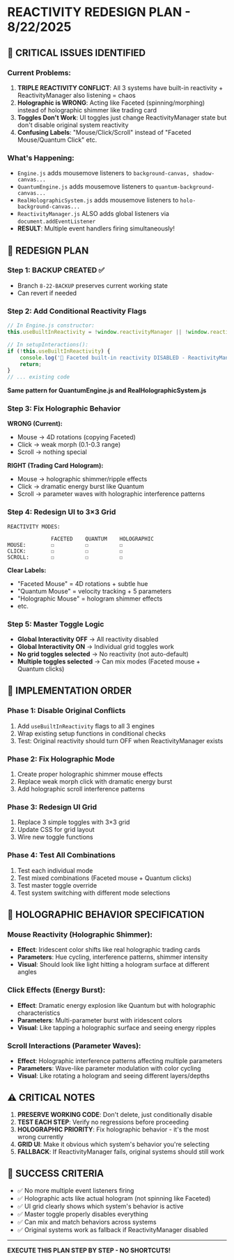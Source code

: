 # REACTIVITY REDESIGN PLAN - 8/22/2025

## 🚨 CRITICAL ISSUES IDENTIFIED

### **Current Problems:**
1. **TRIPLE REACTIVITY CONFLICT**: All 3 systems have built-in reactivity + ReactivityManager also listening = chaos
2. **Holographic is WRONG**: Acting like Faceted (spinning/morphing) instead of holographic shimmer like trading card
3. **Toggles Don't Work**: UI toggles just change ReactivityManager state but don't disable original system reactivity
4. **Confusing Labels**: "Mouse/Click/Scroll" instead of "Faceted Mouse/Quantum Click" etc.

### **What's Happening:**
- `Engine.js` adds mousemove listeners to `background-canvas, shadow-canvas...`
- `QuantumEngine.js` adds mousemove listeners to `quantum-background-canvas...` 
- `RealHolographicSystem.js` adds mousemove listeners to `holo-background-canvas...`
- `ReactivityManager.js` ALSO adds global listeners via `document.addEventListener`
- **RESULT**: Multiple event handlers firing simultaneously!

## 🎯 REDESIGN PLAN

### **Step 1: BACKUP CREATED ✅**
- Branch `8-22-BACKUP` preserves current working state
- Can revert if needed

### **Step 2: Add Conditional Reactivity Flags**
```javascript
// In Engine.js constructor:
this.useBuiltInReactivity = !window.reactivityManager || !window.reactivityManager.enabled;

// In setupInteractions():
if (!this.useBuiltInReactivity) {
    console.log('🔷 Faceted built-in reactivity DISABLED - ReactivityManager active');
    return;
}
// ... existing code
```

**Same pattern for QuantumEngine.js and RealHolographicSystem.js**

### **Step 3: Fix Holographic Behavior**
**WRONG (Current):**
- Mouse → 4D rotations (copying Faceted)
- Click → weak morph (0.1-0.3 range)
- Scroll → nothing special

**RIGHT (Trading Card Hologram):**
- Mouse → holographic shimmer/ripple effects  
- Click → dramatic energy burst like Quantum
- Scroll → parameter waves with holographic interference patterns

### **Step 4: Redesign UI to 3×3 Grid**
```
REACTIVITY MODES:

              FACETED    QUANTUM    HOLOGRAPHIC
MOUSE:        ☐          ☐          ☐
CLICK:        ☐          ☐          ☐  
SCROLL:       ☐          ☐          ☐
```

**Clear Labels:**
- "Faceted Mouse" = 4D rotations + subtle hue
- "Quantum Mouse" = velocity tracking + 5 parameters
- "Holographic Mouse" = hologram shimmer effects
- etc.

### **Step 5: Master Toggle Logic**
- **Global Interactivity OFF** → All reactivity disabled
- **Global Interactivity ON** → Individual grid toggles work
- **No grid toggles selected** → No reactivity (not auto-default)
- **Multiple toggles selected** → Can mix modes (Faceted mouse + Quantum clicks)

## 🔧 IMPLEMENTATION ORDER

### **Phase 1: Disable Original Conflicts**
1. Add `useBuiltInReactivity` flags to all 3 engines
2. Wrap existing setup functions in conditional checks
3. Test: Original reactivity should turn OFF when ReactivityManager exists

### **Phase 2: Fix Holographic Mode**
1. Create proper holographic shimmer mouse effects
2. Replace weak morph click with dramatic energy burst  
3. Add holographic scroll interference patterns

### **Phase 3: Redesign UI Grid**
1. Replace 3 simple toggles with 3×3 grid
2. Update CSS for grid layout
3. Wire new toggle functions

### **Phase 4: Test All Combinations**
1. Test each individual mode
2. Test mixed combinations (Faceted mouse + Quantum clicks)
3. Test master toggle override
4. Test system switching with different mode selections

## 🎨 HOLOGRAPHIC BEHAVIOR SPECIFICATION

### **Mouse Reactivity (Holographic Shimmer):**
- **Effect**: Iridescent color shifts like real holographic trading cards
- **Parameters**: Hue cycling, interference patterns, shimmer intensity
- **Visual**: Should look like light hitting a hologram surface at different angles

### **Click Effects (Energy Burst):**
- **Effect**: Dramatic energy explosion like Quantum but with holographic characteristics  
- **Parameters**: Multi-parameter burst with iridescent colors
- **Visual**: Like tapping a holographic surface and seeing energy ripples

### **Scroll Interactions (Parameter Waves):**
- **Effect**: Holographic interference patterns affecting multiple parameters
- **Parameters**: Wave-like parameter modulation with color cycling
- **Visual**: Like rotating a hologram and seeing different layers/depths

## ⚠️ CRITICAL NOTES

1. **PRESERVE WORKING CODE**: Don't delete, just conditionally disable
2. **TEST EACH STEP**: Verify no regressions before proceeding  
3. **HOLOGRAPHIC PRIORITY**: Fix holographic behavior - it's the most wrong currently
4. **GRID UI**: Make it obvious which system's behavior you're selecting
5. **FALLBACK**: If ReactivityManager fails, original systems should still work

## 🚀 SUCCESS CRITERIA

- ✅ No more multiple event listeners firing
- ✅ Holographic acts like actual hologram (not spinning like Faceted)
- ✅ UI grid clearly shows which system's behavior is active
- ✅ Master toggle properly disables everything
- ✅ Can mix and match behaviors across systems
- ✅ Original systems work as fallback if ReactivityManager disabled

---

**EXECUTE THIS PLAN STEP BY STEP - NO SHORTCUTS!**